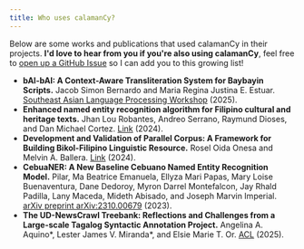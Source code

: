 ```yaml
---
title: Who uses calamanCy?
---
```


Below are some works and publications that used calamanCy in their projects.
**I'd love to hear from you if you're also using calamanCy**, feel free to [open up a GitHub Issue](https://github.com/ljvmiranda921/calamanCy/issues/new?assignees=ljvmiranda921&labels=users&projects=&template=i-m-a-calamancy-user-.md&title=%5BUSER%5D) so I can add you to this growing list!

- **bAI-bAI: A Context-Aware Transliteration System for Baybayin Scripts.** Jacob Simon Bernardo and Maria Regina Justina E. Estuar. [Southeast Asian Language Processing Workshop](https://aclanthology.org/2025.sealp-1.1/) (2025).
- **Enhanced named entity recognition algorithm for Filipino cultural and heritage texts.** Jhan Lou Robantes, Andreo Serrano, Raymund Dioses, and Dan Michael Cortez. [Link](https://wjarr.com/sites/default/files/WJARR-2024-3905.pdf) (2024).
- **Development and Validation of Parallel Corpus: A Framework for Building Bikol-Filipino Linguistic Resource.** Rosel Oida Onesa and Melvin A. Ballera. [Link](https://nano-ntp.com/index.php/nano/article/view/411/282) (2024).
- **CebuaNER: A New Baseline Cebuano Named Entity Recognition Model.** Pilar, Ma Beatrice Emanuela, Ellyza Mari Papas, Mary Loise Buenaventura, Dane Dedoroy, Myron Darrel Montefalcon, Jay Rhald Padilla, Lany Maceda, Mideth Abisado, and Joseph Marvin Imperial. [arXiv preprint arXiv:2310.00679](https://arxiv.org/abs/2310.00679) (2023).
- **The UD-NewsCrawl Treebank: Reflections and Challenges from a Large-scale Tagalog Syntactic Annotation Project.** Angelina A. Aquino\*, Lester James V. Miranda\*, and Elsie Marie T. Or. [ACL]() (2025).

